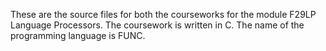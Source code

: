 These are the source files for both the courseworks for the module F29LP Language Processors. The coursework is written in C. The name of the programming language is FUNC.